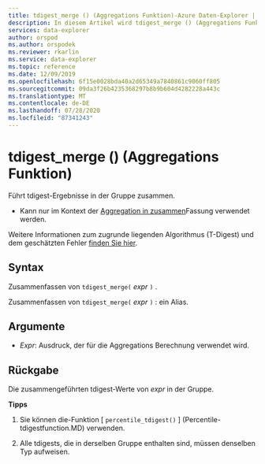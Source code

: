 ```yaml
---
title: tdigest_merge () (Aggregations Funktion)-Azure Daten-Explorer | Microsoft-Dokumentation
description: In diesem Artikel wird tdigest_merge () (Aggregations Funktion) in Azure Daten-Explorer beschrieben.
services: data-explorer
author: orspod
ms.author: orspodek
ms.reviewer: rkarlin
ms.service: data-explorer
ms.topic: reference
ms.date: 12/09/2019
ms.openlocfilehash: 6f15e0028bda40a2d65349a7840861c9060ff805
ms.sourcegitcommit: 09da3f26b4235368297b8b9b604d4282228a443c
ms.translationtype: MT
ms.contentlocale: de-DE
ms.lasthandoff: 07/28/2020
ms.locfileid: "87341243"
---
```

# <a name="tdigest_merge-aggregation-function"></a>tdigest_merge () (Aggregations Funktion)

Führt tdigest-Ergebnisse in der Gruppe zusammen. 

* Kann nur im Kontext der [Aggregation in zusammen](summarizeoperator.md)Fassung verwendet werden.

Weitere Informationen zum zugrunde liegenden Algorithmus (T-Digest) und dem geschätzten Fehler [finden Sie hier](percentiles-aggfunction.md#estimation-error-in-percentiles).

## <a name="syntax"></a>Syntax

Zusammenfassen von `tdigest_merge(` *expr* `)` .

Zusammenfassen von `tdigest_merge(` *expr* `)` : ein Alias.

## <a name="arguments"></a>Argumente

* *Expr*: Ausdruck, der für die Aggregations Berechnung verwendet wird. 

## <a name="returns"></a>Rückgabe

Die zusammengeführten tdigest-Werte von *expr* in der Gruppe.
 

**Tipps**

1) Sie können die-Funktion [ `percentile_tdigest()` ] (Percentile-tdigestfunction.MD) verwenden.

2) Alle tdigests, die in derselben Gruppe enthalten sind, müssen denselben Typ aufweisen.